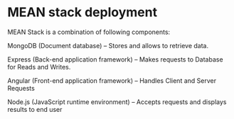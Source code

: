 # MEAN stack deployment

MEAN Stack is a combination of following components:

MongoDB (Document database) – Stores and allows to retrieve data.

Express (Back-end application framework) – Makes requests to Database for Reads and Writes.

Angular (Front-end application framework) – Handles Client and Server Requests

Node.js (JavaScript runtime environment) – Accepts requests and displays results to end user